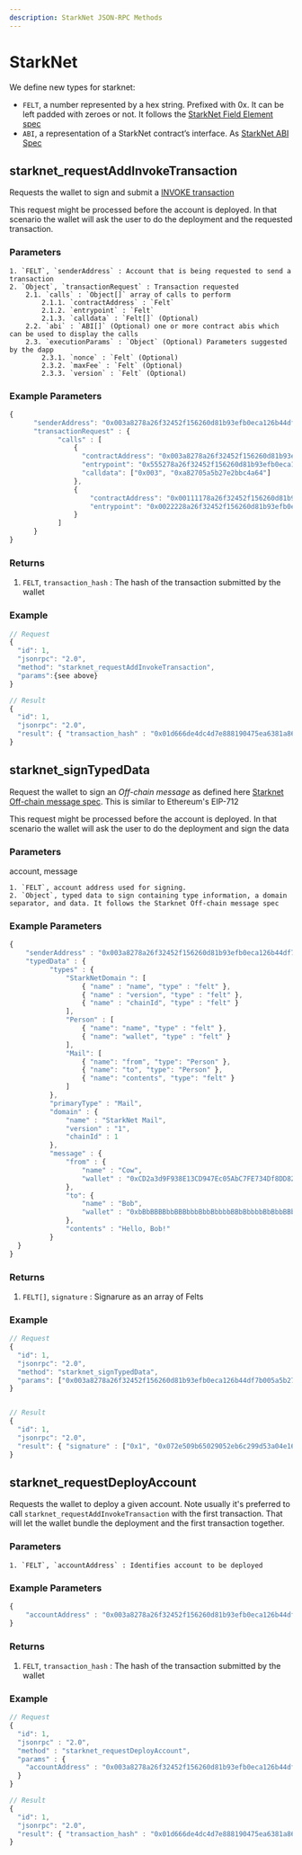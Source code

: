 ```yaml
---
description: StarkNet JSON-RPC Methods
---
```


# StarkNet

We define new types for starknet:
- `FELT`, a number represented by a hex string. Prefixed with 0x. It can be left padded with zeroes or not. It follows the [StarkNet Field Element spec](https://starknet.io/docs/how_cairo_works/cairo_intro.html#field-elements)
- `ABI`, a representation of a StarkNet contract’s interface. As [StarkNet ABI Spec](https://docs.starknet.io/documentation/develop/Contracts/contract-abi/)



## starknet_requestAddInvokeTransaction

Requests the wallet to sign and submit a [INVOKE transaction](https://docs.starknet.io/documentation/develop/Blocks/transactions/#invoke_transaction)

This request might be processed before the account is deployed. In that scenario the wallet will ask the user to do the deployment and the requested transaction.

### Parameters

```
1. `FELT`, `senderAddress` : Account that is being requested to send a transaction
2. `Object`, `transactionRequest` : Transaction requested
    2.1. `calls` : `Object[]` array of calls to perform
        2.1.1. `contractAddress` : `Felt`
        2.1.2. `entrypoint` : `Felt`
        2.1.3. `calldata` : `Felt[]` (Optional)
    2.2. `abi` : `ABI[]` (Optional) one or more contract abis which can be used to display the calls
    2.3. `executionParams` : `Object` (Optional) Parameters suggested by the dapp
        2.3.1. `nonce` : `Felt` (Optional)
        2.3.2. `maxFee` : `Felt` (Optional)
        2.3.3. `version` : `Felt` (Optional)
```


### Example Parameters

```javascript
{
      "senderAddress": "0x003a8278a26f32452f156260d81b93efb0eca126b44df7b005a5b27e2bbc4a64",
      "transactionRequest" : {
            "calls" : [
                {
                  "contractAddress": "0x003a8278a26f32452f156260d81b93efb0eca126b44df7b005a5b27e2bbc4a64", 
                  "entrypoint": "0x555278a26f32452f156260d81b93efb0eca126b44df7b005a5b27e2bbc4a64",
                  "calldata": ["0x003", "0xa82705a5b27e2bbc4a64"]
                },
                {
                    "contractAddress": "0x00111178a26f32452f156260d81b93efb0eca126b44df7b005a5b27e2bbc4a64",
                    "entrypoint": "0x0022228a26f32452f156260d81b93efb0eca126b44df7b005a5b27e2bbc4a64"
                }
            ]
      }
}
```

### Returns

1. `FELT`, `transaction_hash` :  The hash of the transaction submitted by the wallet

### Example

```javascript
// Request
{
  "id": 1,
  "jsonrpc": "2.0",
  "method": "starknet_requestAddInvokeTransaction",
  "params":{see above}
}

// Result
{
  "id": 1,
  "jsonrpc": "2.0",
  "result": { "transaction_hash" : "0x01d666de4dc4d7e888190475ea6381a862e7d77cc3cb425e72ebf85e1d5144fa" }
}
```


## starknet_signTypedData

Request the wallet to sign an *Off-chain message* as defined here [Starknet Off-chain message spec](https://community.starknet.io/t/signing-transactions-and-off-chain-messages/66).  This is similar to Ethereum's EIP-712


This request might be processed before the account is deployed. In that scenario the wallet will ask the user to do the deployment and sign the data

### Parameters

account, message
```
1. `FELT`, account address used for signing.
2. `Object`, typed data to sign containing type information, a domain separator, and data. It follows the Starknet Off-chain message spec
```

### Example Parameters

```javascript
{
    "senderAddress" : "0x003a8278a26f32452f156260d81b93efb0eca126b44df7b005a5b27e2bbc4a64",
    "typedData" : {
          "types" : {
              "StarkNetDomain ": [
                  { "name" : "name", "type" : "felt" },
                  { "name" : "version", "type" : "felt" },
                  { "name" : "chainId", "type" : "felt" }
              ],
              "Person" : [
                  { "name": "name", "type" : "felt" },
                  { "name": "wallet", "type" : "felt" }
              ],
              "Mail": [
                  { "name": "from", "type": "Person" },
                  { "name": "to", "type": "Person" },
                  { "name": "contents", "type": "felt" }
              ]
          },
          "primaryType" : "Mail",
          "domain" : {
              "name" : "StarkNet Mail",
              "version" : "1",
              "chainId" : 1
          },
          "message" : {
              "from" : {
                  "name" : "Cow",
                  "wallet" : "0xCD2a3d9F938E13CD947Ec05AbC7FE734Df8DD826"
              },
              "to": {
                  "name" : "Bob",
                  "wallet" : "0xbBbBBBBbbBBBbbbBbbBbbbbBBbBbbbbBbBbbBBbB"
              },
              "contents" : "Hello, Bob!"
          }
  }
}
```

### Returns

1. `FELT[]`, `signature` :  Signarure as an array of Felts
 

### Example

```javascript
// Request
{
  "id": 1,
  "jsonrpc": "2.0",
  "method": "starknet_signTypedData",
  "params": ["0x003a8278a26f32452f156260d81b93efb0eca126b44df7b005a5b27e2bbc4a64", {see above}]
}


// Result
{
  "id": 1,
  "jsonrpc": "2.0",
  "result": { "signature" : ["0x1", "0x072e509b65029052eb6c299d53a04e16605b915621c", "0x07897a4646"] }
}
```


## starknet_requestDeployAccount

Requests the wallet to deploy a given account. Note usually it's preferred to call `starknet_requestAddInvokeTransaction` with the first transaction. That will let the wallet bundle the deployment and the first transaction together.

### Parameters

```
1. `FELT`, `accountAddress` : Identifies account to be deployed

```

### Example Parameters

```javascript
{
    "accountAddress" : "0x003a8278a26f32452f156260d81b93efb0eca126b44df7b005a5b27e2bbc4a64"
}
```

### Returns

1. `FELT`, `transaction_hash` :  The hash of the transaction submitted by the wallet

### Example

```javascript
// Request
{
  "id": 1,
  "jsonrpc" : "2.0",
  "method" : "starknet_requestDeployAccount",
  "params" : {
    "accountAddress" : "0x003a8278a26f32452f156260d81b93efb0eca126b44df7b005a5b27e2bbc4a64"
  }
}

// Result
{
  "id": 1,
  "jsonrpc": "2.0",
  "result": { "transaction_hash" : "0x01d666de4dc4d7e888190475ea6381a862e7d77cc3cb425e72ebf85e1d5144fa" }
}
```

